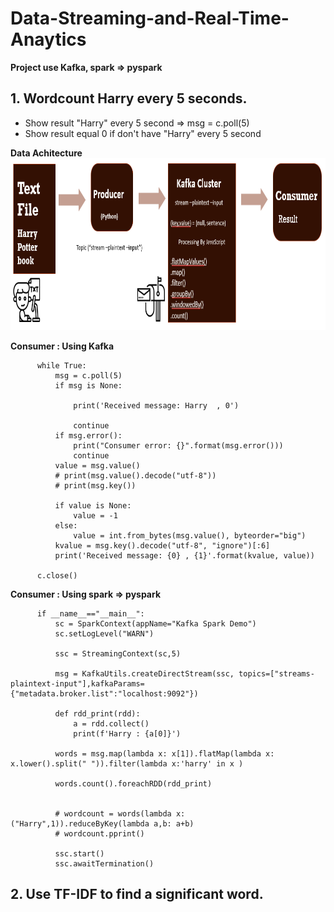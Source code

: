 # Data-Streaming-and-Real-Time-Anaytics

**Project use Kafka, spark => pyspark**  

## 1. Wordcount Harry every 5 seconds.  
- Show result "Harry" every 5 second => msg = c.poll(5)  
- Show result equal 0 if don't have "Harry" every 5 second  

**Data Achitecture**  
<img src="https://github.com/KodchakornL/Data-Streaming-and-Real-Time-Anaytics/blob/main/slide_ppt/picture_No.1.png" width="650" height="275" />  


**Consumer : Using Kafka**  
  
          while True:
              msg = c.poll(5)
              if msg is None:

                  print('Received message: Harry  , 0')

                  continue
              if msg.error():
                  print("Consumer error: {}".format(msg.error()))
                  continue
              value = msg.value()
              # print(msg.value().decode("utf-8"))
              # print(msg.key())

              if value is None:
                  value = -1
              else:
                  value = int.from_bytes(msg.value(), byteorder="big")
              kvalue = msg.key().decode("utf-8", "ignore")[:6]
              print('Received message: {0} , {1}'.format(kvalue, value))

          c.close()
  
  
**Consumer : Using spark => pyspark**
  
          if __name__=="__main__":
              sc = SparkContext(appName="Kafka Spark Demo")
              sc.setLogLevel("WARN")

              ssc = StreamingContext(sc,5)

              msg = KafkaUtils.createDirectStream(ssc, topics=["streams-plaintext-input"],kafkaParams={"metadata.broker.list":"localhost:9092"})

              def rdd_print(rdd):
                  a = rdd.collect()
                  print(f'Harry : {a[0]}')

              words = msg.map(lambda x: x[1]).flatMap(lambda x: x.lower().split(" ")).filter(lambda x:'harry' in x )

              words.count().foreachRDD(rdd_print)


              # wordcount = words(lambda x: ("Harry",1)).reduceByKey(lambda a,b: a+b)
              # wordcount.pprint()

              ssc.start()
              ssc.awaitTermination()
            
            
## 2. Use TF-IDF to find a significant word.
